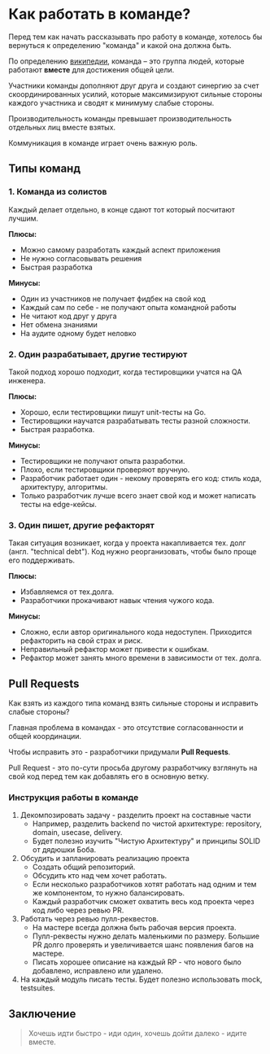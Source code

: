 # Как работать в команде?

Перед тем как начать рассказывать про работу в команде, хотелось бы вернуться к
определению "команда" и какой она должна быть.

По определению [википедии](https://en.wikipedia.org/wiki/Team),
команда – это группа людей, которые работают **вместе** для достижения общей цели.

Участники команды дополняют друг друга и создают синергию за счет скоординированных усилий,
которые максимизируют сильные стороны каждого участника и сводят к минимуму слабые стороны.

Производительность команды превышает производительность отдельных лиц вместе взятых.

Коммуникация в команде играет очень важную роль.

## Типы команд

### 1. Команда из солистов

Каждый делает отдельно, в конце сдают тот который посчитают лучшим.

**Плюсы:**

- Можно самому разработать каждый аспект приложения
- Не нужно согласовывать решения
- Быстрая разработка

**Минусы:**

- Один из участников не получает фидбек на свой код
- Каждый сам по себе - не получают опыта командной работы
- Не читают код друг у друга
- Нет обмена знаниями
- На аудите одному будет неловко

### 2. Один разрабатывает, другие тестируют

Такой подход хорошо подходит, когда тестировщики учатся на QA инженера.

**Плюсы:**

- Хорошо, если тестировщики пишут unit-тесты на Go.
- Тестировщики научатся разрабатывать тесты разной сложности.
- Быстрая разработка.

**Минусы:**

- Тестировщики не получают опыта разработки.
- Плохо, если тестировщики проверяют вручную.
- Разработчик работает один - некому проверять его код: стиль кода, архитектуру, алгоритмы.
- Только разработчик лучше всего знает свой код и может написать тесты на edge-кейсы.

### 3. Один пишет, другие рефакторят

Такая ситуация возникает, когда у проекта накапливается тех. долг (англ. "technical debt").
Код нужно реорганизовать, чтобы было проще его поддерживать.

**Плюсы:**

- Избавляемся от тех.долга.
- Разработчики прокачивают навык чтения чужого кода.

**Минусы:**

- Сложно, если автор оригинального кода недоступен. Приходится рефакторить на свой страх и риск.
- Неправильный рефактор может привести к ошибкам.
- Рефактор может занять много времени в зависимости от тех. долга.

## Pull Requests

Как взять из каждого типа команд взять сильные стороны и исправить слабые стороны?

Главная проблема в командах - это отсутствие согласованности и общей координации.

Чтобы исправить это - разработчики придумали **Pull Requests**.

Pull Request - это по-сути просьба другому разработчику взглянуть на свой код перед тем как добавлять его в основную ветку.

### Инструкция работы в команде

1. Декомпозировать задачу - разделить проект на составные части
   - Например, разделить backend по чистой архитектуре: repository, domain, usecase, delivery.
   - Будет полезно изучить "Чистую Архитектуру" и принципы SOLID от дядюшки Боба.
2. Обсудить и запланировать реализацию проекта
   - Создать общий репозиторий.
   - Обсудить кто над чем хочет работать.
   - Если несколько разработчиков хотят работать над одним и тем же компонентом, то нужно балансировать.
   - Каждый разработчик сможет охватить весь код проекта через код либо через ревью PR.
3. Работать через ревью пулл-реквестов.
   - На мастере всегда должна быть рабочая версия проекта.
   - Пулл-реквесты нужно делать маленькими по размеру. Большие PR долго проверять и
     увеличивается шанс появления багов на мастере.
   - Писать хорошее описание на каждый RP - что нового было добавлено, исправлено или удалено.
4. На каждый модуль писать тесты. Будет полезно использовать mock, testsuites.

## Заключение

> Хочешь идти быстро - иди один, хочешь дойти далеко - идите вместе.
